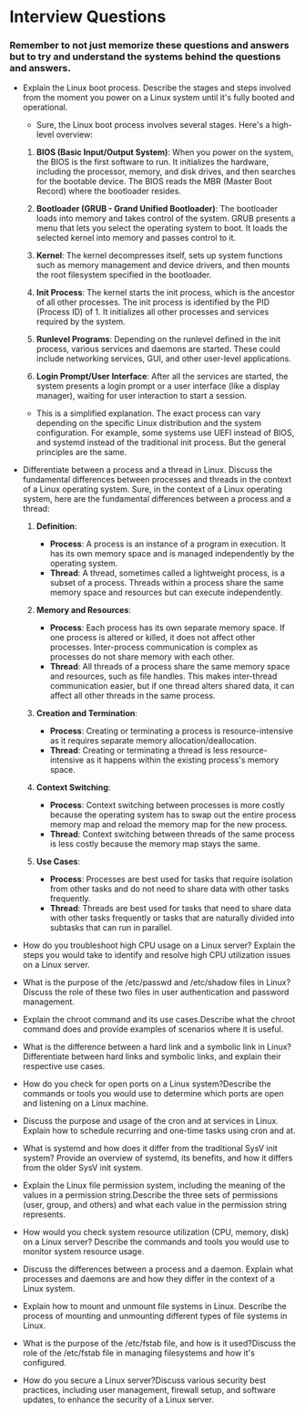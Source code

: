# Interview Questions

### Remember to not just memorize these questions and answers but to try and understand the systems behind the questions and answers.

- Explain the Linux boot process. Describe the stages and steps involved from the moment you power on a Linux system until it's fully booted and operational.
  - Sure, the Linux boot process involves several stages. Here's a high-level overview:

  1. **BIOS (Basic Input/Output System)**: When you power on the system, the BIOS is the first software to run. It initializes the hardware, including the processor, memory, and disk drives, and then searches for the bootable device. The BIOS reads the MBR (Master Boot Record) where the bootloader resides.
  
  2. **Bootloader (GRUB - Grand Unified Bootloader)**: The bootloader loads into memory and takes control of the system. GRUB presents a menu that lets you select the operating system to boot. It loads the selected kernel into memory and passes control to it.
  
  3. **Kernel**: The kernel decompresses itself, sets up system functions such as memory management and device drivers, and then mounts the root filesystem specified in the bootloader.
  
  4. **Init Process**: The kernel starts the init process, which is the ancestor of all other processes. The init process is identified by the PID (Process ID) of 1. It initializes all other processes and services required by the system.
  
  5. **Runlevel Programs**: Depending on the runlevel defined in the init process, various services and daemons are started. These could include networking services, GUI, and other user-level applications.
  
  6. **Login Prompt/User Interface**: After all the services are started, the system presents a login prompt or a user interface (like a display manager), waiting for user interaction to start a session.

  - This is a simplified explanation. The exact process can vary depending on the specific Linux distribution and the system configuration. For example, some systems use UEFI instead of BIOS, and systemd instead of the traditional init process. But the general principles are the same.


- Differentiate between a process and a thread in Linux. Discuss the fundamental differences between processes and threads in the context of a Linux operating system.
Sure, in the context of a Linux operating system, here are the fundamental differences between a process and a thread:

  1. **Definition**:
      - **Process**: A process is an instance of a program in execution. It has its own memory space and is managed independently by the operating system.
      - **Thread**: A thread, sometimes called a lightweight process, is a subset of a process. Threads within a process share the same memory space and resources but can execute independently.
  
  2. **Memory and Resources**:
      - **Process**: Each process has its own separate memory space. If one process is altered or killed, it does not affect other processes. Inter-process communication is complex as processes do not share memory with each other.
      - **Thread**: All threads of a process share the same memory space and resources, such as file handles. This makes inter-thread communication easier, but if one thread alters shared data, it can affect all other threads in the same process.
  
  3. **Creation and Termination**:
      - **Process**: Creating or terminating a process is resource-intensive as it requires separate memory allocation/deallocation.
      - **Thread**: Creating or terminating a thread is less resource-intensive as it happens within the existing process's memory space.
  
  4. **Context Switching**:
      - **Process**: Context switching between processes is more costly because the operating system has to swap out the entire process memory map and reload the memory map for the new process.
      - **Thread**: Context switching between threads of the same process is less costly because the memory map stays the same.
  
  5. **Use Cases**:
      - **Process**: Processes are best used for tasks that require isolation from other tasks and do not need to share data with other tasks frequently.
      - **Thread**: Threads are best used for tasks that need to share data with other tasks frequently or tasks that are naturally divided into subtasks that can run in parallel.


- How do you troubleshoot high CPU usage on a Linux server? Explain the steps you would take to identify and resolve high CPU utilization issues on a Linux server.
- What is the purpose of the /etc/passwd and /etc/shadow files in Linux? Discuss the role of these two files in user authentication and password management.
- Explain the chroot command and its use cases.Describe what the chroot command does and provide examples of scenarios where it is useful.
- What is the difference between a hard link and a symbolic link in Linux? Differentiate between hard links and symbolic links, and explain their respective use cases.
- How do you check for open ports on a Linux system?Describe the commands or tools you would use to determine which ports are open and listening on a Linux machine.
- Discuss the purpose and usage of the cron and at services in Linux. Explain how to schedule recurring and one-time tasks using cron and at.
- What is systemd and how does it differ from the traditional SysV init system? Provide an overview of systemd, its benefits, and how it differs from the older SysV init system.
- Explain the Linux file permission system, including the meaning of the values in a permission string.Describe the three sets of permissions (user, group, and others) and what each value in the permission string represents.
- How would you check system resource utilization (CPU, memory, disk) on a Linux server? Describe the commands and tools you would use to monitor system resource usage.
- Discuss the differences between a process and a daemon. Explain what processes and daemons are and how they differ in the context of a Linux system.
- Explain how to mount and unmount file systems in Linux. Describe the process of mounting and unmounting different types of file systems in Linux.
- What is the purpose of the /etc/fstab file, and how is it used?Discuss the role of the /etc/fstab file in managing filesystems and how it's configured.
- How do you secure a Linux server?Discuss various security best practices, including user management, firewall setup, and software updates, to enhance the security of a Linux server.

